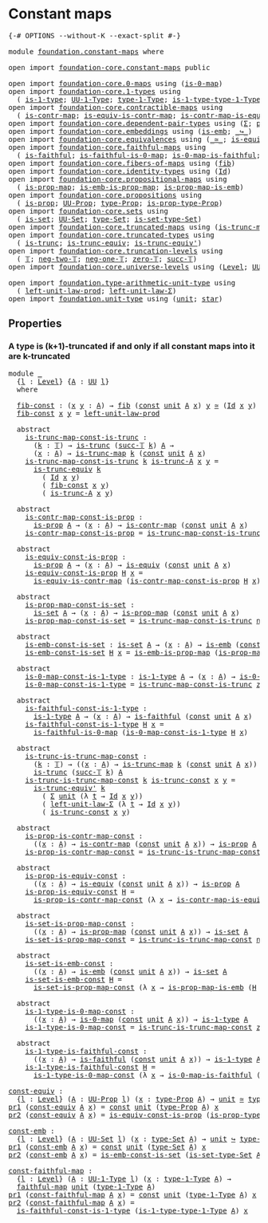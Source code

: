 # Constant maps

<pre class="Agda"><a id="26" class="Symbol">{-#</a> <a id="30" class="Keyword">OPTIONS</a> <a id="38" class="Pragma">--without-K</a> <a id="50" class="Pragma">--exact-split</a> <a id="64" class="Symbol">#-}</a>

<a id="69" class="Keyword">module</a> <a id="76" href="foundation.constant-maps.html" class="Module">foundation.constant-maps</a> <a id="101" class="Keyword">where</a>

<a id="108" class="Keyword">open</a> <a id="113" class="Keyword">import</a> <a id="120" href="foundation-core.constant-maps.html" class="Module">foundation-core.constant-maps</a> <a id="150" class="Keyword">public</a>

<a id="158" class="Keyword">open</a> <a id="163" class="Keyword">import</a> <a id="170" href="foundation-core.0-maps.html" class="Module">foundation-core.0-maps</a> <a id="193" class="Keyword">using</a> <a id="199" class="Symbol">(</a><a id="200" href="foundation-core.0-maps.html#1168" class="Function">is-0-map</a><a id="208" class="Symbol">)</a>
<a id="210" class="Keyword">open</a> <a id="215" class="Keyword">import</a> <a id="222" href="foundation-core.1-types.html" class="Module">foundation-core.1-types</a> <a id="246" class="Keyword">using</a>
  <a id="254" class="Symbol">(</a> <a id="256" href="foundation-core.1-types.html#654" class="Function">is-1-type</a><a id="265" class="Symbol">;</a> <a id="267" href="foundation-core.1-types.html#720" class="Function">UU-1-Type</a><a id="276" class="Symbol">;</a> <a id="278" href="foundation-core.1-types.html#792" class="Function">type-1-Type</a><a id="289" class="Symbol">;</a> <a id="291" href="foundation-core.1-types.html#869" class="Function">is-1-type-type-1-Type</a><a id="312" class="Symbol">)</a>
<a id="314" class="Keyword">open</a> <a id="319" class="Keyword">import</a> <a id="326" href="foundation-core.contractible-maps.html" class="Module">foundation-core.contractible-maps</a> <a id="360" class="Keyword">using</a>
  <a id="368" class="Symbol">(</a> <a id="370" href="foundation-core.contractible-maps.html#1464" class="Function">is-contr-map</a><a id="382" class="Symbol">;</a> <a id="384" href="foundation-core.contractible-maps.html#2368" class="Function">is-equiv-is-contr-map</a><a id="405" class="Symbol">;</a> <a id="407" href="foundation-core.contractible-maps.html#3850" class="Function">is-contr-map-is-equiv</a><a id="428" class="Symbol">)</a>
<a id="430" class="Keyword">open</a> <a id="435" class="Keyword">import</a> <a id="442" href="foundation-core.dependent-pair-types.html" class="Module">foundation-core.dependent-pair-types</a> <a id="479" class="Keyword">using</a> <a id="485" class="Symbol">(</a><a id="486" href="foundation-core.dependent-pair-types.html#502" class="Record">Σ</a><a id="487" class="Symbol">;</a> <a id="489" href="foundation-core.dependent-pair-types.html#575" class="InductiveConstructor">pair</a><a id="493" class="Symbol">;</a> <a id="495" href="foundation-core.dependent-pair-types.html#592" class="Field">pr1</a><a id="498" class="Symbol">;</a> <a id="500" href="foundation-core.dependent-pair-types.html#604" class="Field">pr2</a><a id="503" class="Symbol">)</a>
<a id="505" class="Keyword">open</a> <a id="510" class="Keyword">import</a> <a id="517" href="foundation-core.embeddings.html" class="Module">foundation-core.embeddings</a> <a id="544" class="Keyword">using</a> <a id="550" class="Symbol">(</a><a id="551" href="foundation-core.embeddings.html#980" class="Function">is-emb</a><a id="557" class="Symbol">;</a> <a id="559" href="foundation-core.embeddings.html#1062" class="Function Operator">_↪_</a><a id="562" class="Symbol">)</a>
<a id="564" class="Keyword">open</a> <a id="569" class="Keyword">import</a> <a id="576" href="foundation-core.equivalences.html" class="Module">foundation-core.equivalences</a> <a id="605" class="Keyword">using</a> <a id="611" class="Symbol">(</a><a id="612" href="foundation-core.equivalences.html#1607" class="Function Operator">_≃_</a><a id="615" class="Symbol">;</a> <a id="617" href="foundation-core.equivalences.html#1542" class="Function">is-equiv</a><a id="625" class="Symbol">)</a>
<a id="627" class="Keyword">open</a> <a id="632" class="Keyword">import</a> <a id="639" href="foundation-core.faithful-maps.html" class="Module">foundation-core.faithful-maps</a> <a id="669" class="Keyword">using</a>
  <a id="677" class="Symbol">(</a> <a id="679" href="foundation-core.faithful-maps.html#1676" class="Function">is-faithful</a><a id="690" class="Symbol">;</a> <a id="692" href="foundation-core.faithful-maps.html#3767" class="Function">is-faithful-is-0-map</a><a id="712" class="Symbol">;</a> <a id="714" href="foundation-core.faithful-maps.html#3598" class="Function">is-0-map-is-faithful</a><a id="734" class="Symbol">;</a> <a id="736" href="foundation-core.faithful-maps.html#1766" class="Function">faithful-map</a><a id="748" class="Symbol">)</a>
<a id="750" class="Keyword">open</a> <a id="755" class="Keyword">import</a> <a id="762" href="foundation-core.fibers-of-maps.html" class="Module">foundation-core.fibers-of-maps</a> <a id="793" class="Keyword">using</a> <a id="799" class="Symbol">(</a><a id="800" href="foundation-core.fibers-of-maps.html#928" class="Function">fib</a><a id="803" class="Symbol">)</a>
<a id="805" class="Keyword">open</a> <a id="810" class="Keyword">import</a> <a id="817" href="foundation-core.identity-types.html" class="Module">foundation-core.identity-types</a> <a id="848" class="Keyword">using</a> <a id="854" class="Symbol">(</a><a id="855" href="foundation-core.identity-types.html#641" class="Datatype">Id</a><a id="857" class="Symbol">)</a>
<a id="859" class="Keyword">open</a> <a id="864" class="Keyword">import</a> <a id="871" href="foundation-core.propositional-maps.html" class="Module">foundation-core.propositional-maps</a> <a id="906" class="Keyword">using</a>
  <a id="914" class="Symbol">(</a> <a id="916" href="foundation-core.propositional-maps.html#1250" class="Function">is-prop-map</a><a id="927" class="Symbol">;</a> <a id="929" href="foundation-core.propositional-maps.html#1524" class="Function">is-emb-is-prop-map</a><a id="947" class="Symbol">;</a> <a id="949" href="foundation-core.propositional-maps.html#1866" class="Function">is-prop-map-is-emb</a><a id="967" class="Symbol">)</a>
<a id="969" class="Keyword">open</a> <a id="974" class="Keyword">import</a> <a id="981" href="foundation-core.propositions.html" class="Module">foundation-core.propositions</a> <a id="1010" class="Keyword">using</a>
  <a id="1018" class="Symbol">(</a> <a id="1020" href="foundation-core.propositions.html#1246" class="Function">is-prop</a><a id="1027" class="Symbol">;</a> <a id="1029" href="foundation-core.propositions.html#1322" class="Function">UU-Prop</a><a id="1036" class="Symbol">;</a> <a id="1038" href="foundation-core.propositions.html#1424" class="Function">type-Prop</a><a id="1047" class="Symbol">;</a> <a id="1049" href="foundation-core.propositions.html#1491" class="Function">is-prop-type-Prop</a><a id="1066" class="Symbol">)</a>
<a id="1068" class="Keyword">open</a> <a id="1073" class="Keyword">import</a> <a id="1080" href="foundation-core.sets.html" class="Module">foundation-core.sets</a> <a id="1101" class="Keyword">using</a>
  <a id="1109" class="Symbol">(</a> <a id="1111" href="foundation-core.sets.html#1099" class="Function">is-set</a><a id="1117" class="Symbol">;</a> <a id="1119" href="foundation-core.sets.html#1177" class="Function">UU-Set</a><a id="1125" class="Symbol">;</a> <a id="1127" href="foundation-core.sets.html#1291" class="Function">type-Set</a><a id="1135" class="Symbol">;</a> <a id="1137" href="foundation-core.sets.html#1342" class="Function">is-set-type-Set</a><a id="1152" class="Symbol">)</a>
<a id="1154" class="Keyword">open</a> <a id="1159" class="Keyword">import</a> <a id="1166" href="foundation-core.truncated-maps.html" class="Module">foundation-core.truncated-maps</a> <a id="1197" class="Keyword">using</a> <a id="1203" class="Symbol">(</a><a id="1204" href="foundation-core.truncated-maps.html#1873" class="Function">is-trunc-map</a><a id="1216" class="Symbol">)</a>
<a id="1218" class="Keyword">open</a> <a id="1223" class="Keyword">import</a> <a id="1230" href="foundation-core.truncated-types.html" class="Module">foundation-core.truncated-types</a> <a id="1262" class="Keyword">using</a>
  <a id="1270" class="Symbol">(</a> <a id="1272" href="foundation-core.truncated-types.html#1466" class="Function">is-trunc</a><a id="1280" class="Symbol">;</a> <a id="1282" href="foundation-core.truncated-types.html#4116" class="Function">is-trunc-equiv</a><a id="1296" class="Symbol">;</a> <a id="1298" href="foundation-core.truncated-types.html#4643" class="Function">is-trunc-equiv&#39;</a><a id="1313" class="Symbol">)</a>
<a id="1315" class="Keyword">open</a> <a id="1320" class="Keyword">import</a> <a id="1327" href="foundation-core.truncation-levels.html" class="Module">foundation-core.truncation-levels</a> <a id="1361" class="Keyword">using</a>
  <a id="1369" class="Symbol">(</a> <a id="1371" href="foundation-core.truncation-levels.html#382" class="Datatype">𝕋</a><a id="1372" class="Symbol">;</a> <a id="1374" href="foundation-core.truncation-levels.html#403" class="InductiveConstructor">neg-two-𝕋</a><a id="1383" class="Symbol">;</a> <a id="1385" href="foundation-core.truncation-levels.html#435" class="Function">neg-one-𝕋</a><a id="1394" class="Symbol">;</a> <a id="1396" href="foundation-core.truncation-levels.html#479" class="Function">zero-𝕋</a><a id="1402" class="Symbol">;</a> <a id="1404" href="foundation-core.truncation-levels.html#419" class="InductiveConstructor">succ-𝕋</a><a id="1410" class="Symbol">)</a>
<a id="1412" class="Keyword">open</a> <a id="1417" class="Keyword">import</a> <a id="1424" href="foundation-core.universe-levels.html" class="Module">foundation-core.universe-levels</a> <a id="1456" class="Keyword">using</a> <a id="1462" class="Symbol">(</a><a id="1463" href="Agda.Primitive.html#597" class="Postulate">Level</a><a id="1468" class="Symbol">;</a> <a id="1470" href="foundation-core.universe-levels.html#222" class="Primitive">UU</a><a id="1472" class="Symbol">)</a>

<a id="1475" class="Keyword">open</a> <a id="1480" class="Keyword">import</a> <a id="1487" href="foundation.type-arithmetic-unit-type.html" class="Module">foundation.type-arithmetic-unit-type</a> <a id="1524" class="Keyword">using</a>
  <a id="1532" class="Symbol">(</a> <a id="1534" href="foundation.type-arithmetic-unit-type.html#2932" class="Function">left-unit-law-prod</a><a id="1552" class="Symbol">;</a> <a id="1554" href="foundation.type-arithmetic-unit-type.html#1542" class="Function">left-unit-law-Σ</a><a id="1569" class="Symbol">)</a>
<a id="1571" class="Keyword">open</a> <a id="1576" class="Keyword">import</a> <a id="1583" href="foundation.unit-type.html" class="Module">foundation.unit-type</a> <a id="1604" class="Keyword">using</a> <a id="1610" class="Symbol">(</a><a id="1611" href="foundation.unit-type.html#975" class="Datatype">unit</a><a id="1615" class="Symbol">;</a> <a id="1617" href="foundation.unit-type.html#999" class="InductiveConstructor">star</a><a id="1621" class="Symbol">)</a>
</pre>
## Properties

### A type is (k+1)-truncated if and only if all constant maps into it are k-truncated

<pre class="Agda"><a id="1739" class="Keyword">module</a> <a id="1746" href="foundation.constant-maps.html#1746" class="Module">_</a>
  <a id="1750" class="Symbol">{</a><a id="1751" href="foundation.constant-maps.html#1751" class="Bound">l</a> <a id="1753" class="Symbol">:</a> <a id="1755" href="Agda.Primitive.html#597" class="Postulate">Level</a><a id="1760" class="Symbol">}</a> <a id="1762" class="Symbol">{</a><a id="1763" href="foundation.constant-maps.html#1763" class="Bound">A</a> <a id="1765" class="Symbol">:</a> <a id="1767" href="foundation-core.universe-levels.html#222" class="Primitive">UU</a> <a id="1770" href="foundation.constant-maps.html#1751" class="Bound">l</a><a id="1771" class="Symbol">}</a>
  <a id="1775" class="Keyword">where</a>

  <a id="1784" href="foundation.constant-maps.html#1784" class="Function">fib-const</a> <a id="1794" class="Symbol">:</a> <a id="1796" class="Symbol">(</a><a id="1797" href="foundation.constant-maps.html#1797" class="Bound">x</a> <a id="1799" href="foundation.constant-maps.html#1799" class="Bound">y</a> <a id="1801" class="Symbol">:</a> <a id="1803" href="foundation.constant-maps.html#1763" class="Bound">A</a><a id="1804" class="Symbol">)</a> <a id="1806" class="Symbol">→</a> <a id="1808" href="foundation-core.fibers-of-maps.html#928" class="Function">fib</a> <a id="1812" class="Symbol">(</a><a id="1813" href="foundation-core.constant-maps.html#203" class="Function">const</a> <a id="1819" href="foundation.unit-type.html#975" class="Datatype">unit</a> <a id="1824" href="foundation.constant-maps.html#1763" class="Bound">A</a> <a id="1826" href="foundation.constant-maps.html#1797" class="Bound">x</a><a id="1827" class="Symbol">)</a> <a id="1829" href="foundation.constant-maps.html#1799" class="Bound">y</a> <a id="1831" href="foundation-core.equivalences.html#1607" class="Function Operator">≃</a> <a id="1833" class="Symbol">(</a><a id="1834" href="foundation-core.identity-types.html#641" class="Datatype">Id</a> <a id="1837" href="foundation.constant-maps.html#1797" class="Bound">x</a> <a id="1839" href="foundation.constant-maps.html#1799" class="Bound">y</a><a id="1840" class="Symbol">)</a>
  <a id="1844" href="foundation.constant-maps.html#1784" class="Function">fib-const</a> <a id="1854" href="foundation.constant-maps.html#1854" class="Bound">x</a> <a id="1856" href="foundation.constant-maps.html#1856" class="Bound">y</a> <a id="1858" class="Symbol">=</a> <a id="1860" href="foundation.type-arithmetic-unit-type.html#2932" class="Function">left-unit-law-prod</a>

  <a id="1882" class="Keyword">abstract</a>
    <a id="1895" href="foundation.constant-maps.html#1895" class="Function">is-trunc-map-const-is-trunc</a> <a id="1923" class="Symbol">:</a>
      <a id="1931" class="Symbol">(</a><a id="1932" href="foundation.constant-maps.html#1932" class="Bound">k</a> <a id="1934" class="Symbol">:</a> <a id="1936" href="foundation-core.truncation-levels.html#382" class="Datatype">𝕋</a><a id="1937" class="Symbol">)</a> <a id="1939" class="Symbol">→</a> <a id="1941" href="foundation-core.truncated-types.html#1466" class="Function">is-trunc</a> <a id="1950" class="Symbol">(</a><a id="1951" href="foundation-core.truncation-levels.html#419" class="InductiveConstructor">succ-𝕋</a> <a id="1958" href="foundation.constant-maps.html#1932" class="Bound">k</a><a id="1959" class="Symbol">)</a> <a id="1961" href="foundation.constant-maps.html#1763" class="Bound">A</a> <a id="1963" class="Symbol">→</a>
      <a id="1971" class="Symbol">(</a><a id="1972" href="foundation.constant-maps.html#1972" class="Bound">x</a> <a id="1974" class="Symbol">:</a> <a id="1976" href="foundation.constant-maps.html#1763" class="Bound">A</a><a id="1977" class="Symbol">)</a> <a id="1979" class="Symbol">→</a> <a id="1981" href="foundation-core.truncated-maps.html#1873" class="Function">is-trunc-map</a> <a id="1994" href="foundation.constant-maps.html#1932" class="Bound">k</a> <a id="1996" class="Symbol">(</a><a id="1997" href="foundation-core.constant-maps.html#203" class="Function">const</a> <a id="2003" href="foundation.unit-type.html#975" class="Datatype">unit</a> <a id="2008" href="foundation.constant-maps.html#1763" class="Bound">A</a> <a id="2010" href="foundation.constant-maps.html#1972" class="Bound">x</a><a id="2011" class="Symbol">)</a>
    <a id="2017" href="foundation.constant-maps.html#1895" class="Function">is-trunc-map-const-is-trunc</a> <a id="2045" href="foundation.constant-maps.html#2045" class="Bound">k</a> <a id="2047" href="foundation.constant-maps.html#2047" class="Bound">is-trunc-A</a> <a id="2058" href="foundation.constant-maps.html#2058" class="Bound">x</a> <a id="2060" href="foundation.constant-maps.html#2060" class="Bound">y</a> <a id="2062" class="Symbol">=</a>
      <a id="2070" href="foundation-core.truncated-types.html#4116" class="Function">is-trunc-equiv</a> <a id="2085" href="foundation.constant-maps.html#2045" class="Bound">k</a>
        <a id="2095" class="Symbol">(</a> <a id="2097" href="foundation-core.identity-types.html#641" class="Datatype">Id</a> <a id="2100" href="foundation.constant-maps.html#2058" class="Bound">x</a> <a id="2102" href="foundation.constant-maps.html#2060" class="Bound">y</a><a id="2103" class="Symbol">)</a>
        <a id="2113" class="Symbol">(</a> <a id="2115" href="foundation.constant-maps.html#1784" class="Function">fib-const</a> <a id="2125" href="foundation.constant-maps.html#2058" class="Bound">x</a> <a id="2127" href="foundation.constant-maps.html#2060" class="Bound">y</a><a id="2128" class="Symbol">)</a>
        <a id="2138" class="Symbol">(</a> <a id="2140" href="foundation.constant-maps.html#2047" class="Bound">is-trunc-A</a> <a id="2151" href="foundation.constant-maps.html#2058" class="Bound">x</a> <a id="2153" href="foundation.constant-maps.html#2060" class="Bound">y</a><a id="2154" class="Symbol">)</a>

  <a id="2159" class="Keyword">abstract</a>
    <a id="2172" href="foundation.constant-maps.html#2172" class="Function">is-contr-map-const-is-prop</a> <a id="2199" class="Symbol">:</a>
      <a id="2207" href="foundation-core.propositions.html#1246" class="Function">is-prop</a> <a id="2215" href="foundation.constant-maps.html#1763" class="Bound">A</a> <a id="2217" class="Symbol">→</a> <a id="2219" class="Symbol">(</a><a id="2220" href="foundation.constant-maps.html#2220" class="Bound">x</a> <a id="2222" class="Symbol">:</a> <a id="2224" href="foundation.constant-maps.html#1763" class="Bound">A</a><a id="2225" class="Symbol">)</a> <a id="2227" class="Symbol">→</a> <a id="2229" href="foundation-core.contractible-maps.html#1464" class="Function">is-contr-map</a> <a id="2242" class="Symbol">(</a><a id="2243" href="foundation-core.constant-maps.html#203" class="Function">const</a> <a id="2249" href="foundation.unit-type.html#975" class="Datatype">unit</a> <a id="2254" href="foundation.constant-maps.html#1763" class="Bound">A</a> <a id="2256" href="foundation.constant-maps.html#2220" class="Bound">x</a><a id="2257" class="Symbol">)</a>
    <a id="2263" href="foundation.constant-maps.html#2172" class="Function">is-contr-map-const-is-prop</a> <a id="2290" class="Symbol">=</a> <a id="2292" href="foundation.constant-maps.html#1895" class="Function">is-trunc-map-const-is-trunc</a> <a id="2320" href="foundation-core.truncation-levels.html#403" class="InductiveConstructor">neg-two-𝕋</a>

  <a id="2333" class="Keyword">abstract</a>
    <a id="2346" href="foundation.constant-maps.html#2346" class="Function">is-equiv-const-is-prop</a> <a id="2369" class="Symbol">:</a>
      <a id="2377" href="foundation-core.propositions.html#1246" class="Function">is-prop</a> <a id="2385" href="foundation.constant-maps.html#1763" class="Bound">A</a> <a id="2387" class="Symbol">→</a> <a id="2389" class="Symbol">(</a><a id="2390" href="foundation.constant-maps.html#2390" class="Bound">x</a> <a id="2392" class="Symbol">:</a> <a id="2394" href="foundation.constant-maps.html#1763" class="Bound">A</a><a id="2395" class="Symbol">)</a> <a id="2397" class="Symbol">→</a> <a id="2399" href="foundation-core.equivalences.html#1542" class="Function">is-equiv</a> <a id="2408" class="Symbol">(</a><a id="2409" href="foundation-core.constant-maps.html#203" class="Function">const</a> <a id="2415" href="foundation.unit-type.html#975" class="Datatype">unit</a> <a id="2420" href="foundation.constant-maps.html#1763" class="Bound">A</a> <a id="2422" href="foundation.constant-maps.html#2390" class="Bound">x</a><a id="2423" class="Symbol">)</a>
    <a id="2429" href="foundation.constant-maps.html#2346" class="Function">is-equiv-const-is-prop</a> <a id="2452" href="foundation.constant-maps.html#2452" class="Bound">H</a> <a id="2454" href="foundation.constant-maps.html#2454" class="Bound">x</a> <a id="2456" class="Symbol">=</a>
      <a id="2464" href="foundation-core.contractible-maps.html#2368" class="Function">is-equiv-is-contr-map</a> <a id="2486" class="Symbol">(</a><a id="2487" href="foundation.constant-maps.html#2172" class="Function">is-contr-map-const-is-prop</a> <a id="2514" href="foundation.constant-maps.html#2452" class="Bound">H</a> <a id="2516" href="foundation.constant-maps.html#2454" class="Bound">x</a><a id="2517" class="Symbol">)</a>

  <a id="2522" class="Keyword">abstract</a>
    <a id="2535" href="foundation.constant-maps.html#2535" class="Function">is-prop-map-const-is-set</a> <a id="2560" class="Symbol">:</a>
      <a id="2568" href="foundation-core.sets.html#1099" class="Function">is-set</a> <a id="2575" href="foundation.constant-maps.html#1763" class="Bound">A</a> <a id="2577" class="Symbol">→</a> <a id="2579" class="Symbol">(</a><a id="2580" href="foundation.constant-maps.html#2580" class="Bound">x</a> <a id="2582" class="Symbol">:</a> <a id="2584" href="foundation.constant-maps.html#1763" class="Bound">A</a><a id="2585" class="Symbol">)</a> <a id="2587" class="Symbol">→</a> <a id="2589" href="foundation-core.propositional-maps.html#1250" class="Function">is-prop-map</a> <a id="2601" class="Symbol">(</a><a id="2602" href="foundation-core.constant-maps.html#203" class="Function">const</a> <a id="2608" href="foundation.unit-type.html#975" class="Datatype">unit</a> <a id="2613" href="foundation.constant-maps.html#1763" class="Bound">A</a> <a id="2615" href="foundation.constant-maps.html#2580" class="Bound">x</a><a id="2616" class="Symbol">)</a>
    <a id="2622" href="foundation.constant-maps.html#2535" class="Function">is-prop-map-const-is-set</a> <a id="2647" class="Symbol">=</a> <a id="2649" href="foundation.constant-maps.html#1895" class="Function">is-trunc-map-const-is-trunc</a> <a id="2677" href="foundation-core.truncation-levels.html#435" class="Function">neg-one-𝕋</a>

  <a id="2690" class="Keyword">abstract</a>
    <a id="2703" href="foundation.constant-maps.html#2703" class="Function">is-emb-const-is-set</a> <a id="2723" class="Symbol">:</a> <a id="2725" href="foundation-core.sets.html#1099" class="Function">is-set</a> <a id="2732" href="foundation.constant-maps.html#1763" class="Bound">A</a> <a id="2734" class="Symbol">→</a> <a id="2736" class="Symbol">(</a><a id="2737" href="foundation.constant-maps.html#2737" class="Bound">x</a> <a id="2739" class="Symbol">:</a> <a id="2741" href="foundation.constant-maps.html#1763" class="Bound">A</a><a id="2742" class="Symbol">)</a> <a id="2744" class="Symbol">→</a> <a id="2746" href="foundation-core.embeddings.html#980" class="Function">is-emb</a> <a id="2753" class="Symbol">(</a><a id="2754" href="foundation-core.constant-maps.html#203" class="Function">const</a> <a id="2760" href="foundation.unit-type.html#975" class="Datatype">unit</a> <a id="2765" href="foundation.constant-maps.html#1763" class="Bound">A</a> <a id="2767" href="foundation.constant-maps.html#2737" class="Bound">x</a><a id="2768" class="Symbol">)</a>
    <a id="2774" href="foundation.constant-maps.html#2703" class="Function">is-emb-const-is-set</a> <a id="2794" href="foundation.constant-maps.html#2794" class="Bound">H</a> <a id="2796" href="foundation.constant-maps.html#2796" class="Bound">x</a> <a id="2798" class="Symbol">=</a> <a id="2800" href="foundation-core.propositional-maps.html#1524" class="Function">is-emb-is-prop-map</a> <a id="2819" class="Symbol">(</a><a id="2820" href="foundation.constant-maps.html#2535" class="Function">is-prop-map-const-is-set</a> <a id="2845" href="foundation.constant-maps.html#2794" class="Bound">H</a> <a id="2847" href="foundation.constant-maps.html#2796" class="Bound">x</a><a id="2848" class="Symbol">)</a>

  <a id="2853" class="Keyword">abstract</a>
    <a id="2866" href="foundation.constant-maps.html#2866" class="Function">is-0-map-const-is-1-type</a> <a id="2891" class="Symbol">:</a> <a id="2893" href="foundation-core.1-types.html#654" class="Function">is-1-type</a> <a id="2903" href="foundation.constant-maps.html#1763" class="Bound">A</a> <a id="2905" class="Symbol">→</a> <a id="2907" class="Symbol">(</a><a id="2908" href="foundation.constant-maps.html#2908" class="Bound">x</a> <a id="2910" class="Symbol">:</a> <a id="2912" href="foundation.constant-maps.html#1763" class="Bound">A</a><a id="2913" class="Symbol">)</a> <a id="2915" class="Symbol">→</a> <a id="2917" href="foundation-core.0-maps.html#1168" class="Function">is-0-map</a> <a id="2926" class="Symbol">(</a><a id="2927" href="foundation-core.constant-maps.html#203" class="Function">const</a> <a id="2933" href="foundation.unit-type.html#975" class="Datatype">unit</a> <a id="2938" href="foundation.constant-maps.html#1763" class="Bound">A</a> <a id="2940" href="foundation.constant-maps.html#2908" class="Bound">x</a><a id="2941" class="Symbol">)</a>
    <a id="2947" href="foundation.constant-maps.html#2866" class="Function">is-0-map-const-is-1-type</a> <a id="2972" class="Symbol">=</a> <a id="2974" href="foundation.constant-maps.html#1895" class="Function">is-trunc-map-const-is-trunc</a> <a id="3002" href="foundation-core.truncation-levels.html#479" class="Function">zero-𝕋</a>

  <a id="3012" class="Keyword">abstract</a>
    <a id="3025" href="foundation.constant-maps.html#3025" class="Function">is-faithful-const-is-1-type</a> <a id="3053" class="Symbol">:</a>
      <a id="3061" href="foundation-core.1-types.html#654" class="Function">is-1-type</a> <a id="3071" href="foundation.constant-maps.html#1763" class="Bound">A</a> <a id="3073" class="Symbol">→</a> <a id="3075" class="Symbol">(</a><a id="3076" href="foundation.constant-maps.html#3076" class="Bound">x</a> <a id="3078" class="Symbol">:</a> <a id="3080" href="foundation.constant-maps.html#1763" class="Bound">A</a><a id="3081" class="Symbol">)</a> <a id="3083" class="Symbol">→</a> <a id="3085" href="foundation-core.faithful-maps.html#1676" class="Function">is-faithful</a> <a id="3097" class="Symbol">(</a><a id="3098" href="foundation-core.constant-maps.html#203" class="Function">const</a> <a id="3104" href="foundation.unit-type.html#975" class="Datatype">unit</a> <a id="3109" href="foundation.constant-maps.html#1763" class="Bound">A</a> <a id="3111" href="foundation.constant-maps.html#3076" class="Bound">x</a><a id="3112" class="Symbol">)</a>
    <a id="3118" href="foundation.constant-maps.html#3025" class="Function">is-faithful-const-is-1-type</a> <a id="3146" href="foundation.constant-maps.html#3146" class="Bound">H</a> <a id="3148" href="foundation.constant-maps.html#3148" class="Bound">x</a> <a id="3150" class="Symbol">=</a>
      <a id="3158" href="foundation-core.faithful-maps.html#3767" class="Function">is-faithful-is-0-map</a> <a id="3179" class="Symbol">(</a><a id="3180" href="foundation.constant-maps.html#2866" class="Function">is-0-map-const-is-1-type</a> <a id="3205" href="foundation.constant-maps.html#3146" class="Bound">H</a> <a id="3207" href="foundation.constant-maps.html#3148" class="Bound">x</a><a id="3208" class="Symbol">)</a>

  <a id="3213" class="Keyword">abstract</a>
    <a id="3226" href="foundation.constant-maps.html#3226" class="Function">is-trunc-is-trunc-map-const</a> <a id="3254" class="Symbol">:</a>
      <a id="3262" class="Symbol">(</a><a id="3263" href="foundation.constant-maps.html#3263" class="Bound">k</a> <a id="3265" class="Symbol">:</a> <a id="3267" href="foundation-core.truncation-levels.html#382" class="Datatype">𝕋</a><a id="3268" class="Symbol">)</a> <a id="3270" class="Symbol">→</a> <a id="3272" class="Symbol">((</a><a id="3274" href="foundation.constant-maps.html#3274" class="Bound">x</a> <a id="3276" class="Symbol">:</a> <a id="3278" href="foundation.constant-maps.html#1763" class="Bound">A</a><a id="3279" class="Symbol">)</a> <a id="3281" class="Symbol">→</a> <a id="3283" href="foundation-core.truncated-maps.html#1873" class="Function">is-trunc-map</a> <a id="3296" href="foundation.constant-maps.html#3263" class="Bound">k</a> <a id="3298" class="Symbol">(</a><a id="3299" href="foundation-core.constant-maps.html#203" class="Function">const</a> <a id="3305" href="foundation.unit-type.html#975" class="Datatype">unit</a> <a id="3310" href="foundation.constant-maps.html#1763" class="Bound">A</a> <a id="3312" href="foundation.constant-maps.html#3274" class="Bound">x</a><a id="3313" class="Symbol">))</a> <a id="3316" class="Symbol">→</a>
      <a id="3324" href="foundation-core.truncated-types.html#1466" class="Function">is-trunc</a> <a id="3333" class="Symbol">(</a><a id="3334" href="foundation-core.truncation-levels.html#419" class="InductiveConstructor">succ-𝕋</a> <a id="3341" href="foundation.constant-maps.html#3263" class="Bound">k</a><a id="3342" class="Symbol">)</a> <a id="3344" href="foundation.constant-maps.html#1763" class="Bound">A</a>
    <a id="3350" href="foundation.constant-maps.html#3226" class="Function">is-trunc-is-trunc-map-const</a> <a id="3378" href="foundation.constant-maps.html#3378" class="Bound">k</a> <a id="3380" href="foundation.constant-maps.html#3380" class="Bound">is-trunc-const</a> <a id="3395" href="foundation.constant-maps.html#3395" class="Bound">x</a> <a id="3397" href="foundation.constant-maps.html#3397" class="Bound">y</a> <a id="3399" class="Symbol">=</a>
      <a id="3407" href="foundation-core.truncated-types.html#4643" class="Function">is-trunc-equiv&#39;</a> <a id="3423" href="foundation.constant-maps.html#3378" class="Bound">k</a>
        <a id="3433" class="Symbol">(</a> <a id="3435" href="foundation-core.dependent-pair-types.html#502" class="Record">Σ</a> <a id="3437" href="foundation.unit-type.html#975" class="Datatype">unit</a> <a id="3442" class="Symbol">(λ</a> <a id="3445" href="foundation.constant-maps.html#3445" class="Bound">t</a> <a id="3447" class="Symbol">→</a> <a id="3449" href="foundation-core.identity-types.html#641" class="Datatype">Id</a> <a id="3452" href="foundation.constant-maps.html#3395" class="Bound">x</a> <a id="3454" href="foundation.constant-maps.html#3397" class="Bound">y</a><a id="3455" class="Symbol">))</a>
        <a id="3466" class="Symbol">(</a> <a id="3468" href="foundation.type-arithmetic-unit-type.html#1542" class="Function">left-unit-law-Σ</a> <a id="3484" class="Symbol">(λ</a> <a id="3487" href="foundation.constant-maps.html#3487" class="Bound">t</a> <a id="3489" class="Symbol">→</a> <a id="3491" href="foundation-core.identity-types.html#641" class="Datatype">Id</a> <a id="3494" href="foundation.constant-maps.html#3395" class="Bound">x</a> <a id="3496" href="foundation.constant-maps.html#3397" class="Bound">y</a><a id="3497" class="Symbol">))</a>
        <a id="3508" class="Symbol">(</a> <a id="3510" href="foundation.constant-maps.html#3380" class="Bound">is-trunc-const</a> <a id="3525" href="foundation.constant-maps.html#3395" class="Bound">x</a> <a id="3527" href="foundation.constant-maps.html#3397" class="Bound">y</a><a id="3528" class="Symbol">)</a>

  <a id="3533" class="Keyword">abstract</a>
    <a id="3546" href="foundation.constant-maps.html#3546" class="Function">is-prop-is-contr-map-const</a> <a id="3573" class="Symbol">:</a>
      <a id="3581" class="Symbol">((</a><a id="3583" href="foundation.constant-maps.html#3583" class="Bound">x</a> <a id="3585" class="Symbol">:</a> <a id="3587" href="foundation.constant-maps.html#1763" class="Bound">A</a><a id="3588" class="Symbol">)</a> <a id="3590" class="Symbol">→</a> <a id="3592" href="foundation-core.contractible-maps.html#1464" class="Function">is-contr-map</a> <a id="3605" class="Symbol">(</a><a id="3606" href="foundation-core.constant-maps.html#203" class="Function">const</a> <a id="3612" href="foundation.unit-type.html#975" class="Datatype">unit</a> <a id="3617" href="foundation.constant-maps.html#1763" class="Bound">A</a> <a id="3619" href="foundation.constant-maps.html#3583" class="Bound">x</a><a id="3620" class="Symbol">))</a> <a id="3623" class="Symbol">→</a> <a id="3625" href="foundation-core.propositions.html#1246" class="Function">is-prop</a> <a id="3633" href="foundation.constant-maps.html#1763" class="Bound">A</a>
    <a id="3639" href="foundation.constant-maps.html#3546" class="Function">is-prop-is-contr-map-const</a> <a id="3666" class="Symbol">=</a> <a id="3668" href="foundation.constant-maps.html#3226" class="Function">is-trunc-is-trunc-map-const</a> <a id="3696" href="foundation-core.truncation-levels.html#403" class="InductiveConstructor">neg-two-𝕋</a>

  <a id="3709" class="Keyword">abstract</a>
    <a id="3722" href="foundation.constant-maps.html#3722" class="Function">is-prop-is-equiv-const</a> <a id="3745" class="Symbol">:</a>
      <a id="3753" class="Symbol">((</a><a id="3755" href="foundation.constant-maps.html#3755" class="Bound">x</a> <a id="3757" class="Symbol">:</a> <a id="3759" href="foundation.constant-maps.html#1763" class="Bound">A</a><a id="3760" class="Symbol">)</a> <a id="3762" class="Symbol">→</a> <a id="3764" href="foundation-core.equivalences.html#1542" class="Function">is-equiv</a> <a id="3773" class="Symbol">(</a><a id="3774" href="foundation-core.constant-maps.html#203" class="Function">const</a> <a id="3780" href="foundation.unit-type.html#975" class="Datatype">unit</a> <a id="3785" href="foundation.constant-maps.html#1763" class="Bound">A</a> <a id="3787" href="foundation.constant-maps.html#3755" class="Bound">x</a><a id="3788" class="Symbol">))</a> <a id="3791" class="Symbol">→</a> <a id="3793" href="foundation-core.propositions.html#1246" class="Function">is-prop</a> <a id="3801" href="foundation.constant-maps.html#1763" class="Bound">A</a>
    <a id="3807" href="foundation.constant-maps.html#3722" class="Function">is-prop-is-equiv-const</a> <a id="3830" href="foundation.constant-maps.html#3830" class="Bound">H</a> <a id="3832" class="Symbol">=</a>
      <a id="3840" href="foundation.constant-maps.html#3546" class="Function">is-prop-is-contr-map-const</a> <a id="3867" class="Symbol">(λ</a> <a id="3870" href="foundation.constant-maps.html#3870" class="Bound">x</a> <a id="3872" class="Symbol">→</a> <a id="3874" href="foundation-core.contractible-maps.html#3850" class="Function">is-contr-map-is-equiv</a> <a id="3896" class="Symbol">(</a><a id="3897" href="foundation.constant-maps.html#3830" class="Bound">H</a> <a id="3899" href="foundation.constant-maps.html#3870" class="Bound">x</a><a id="3900" class="Symbol">))</a>

  <a id="3906" class="Keyword">abstract</a>
    <a id="3919" href="foundation.constant-maps.html#3919" class="Function">is-set-is-prop-map-const</a> <a id="3944" class="Symbol">:</a>
      <a id="3952" class="Symbol">((</a><a id="3954" href="foundation.constant-maps.html#3954" class="Bound">x</a> <a id="3956" class="Symbol">:</a> <a id="3958" href="foundation.constant-maps.html#1763" class="Bound">A</a><a id="3959" class="Symbol">)</a> <a id="3961" class="Symbol">→</a> <a id="3963" href="foundation-core.propositional-maps.html#1250" class="Function">is-prop-map</a> <a id="3975" class="Symbol">(</a><a id="3976" href="foundation-core.constant-maps.html#203" class="Function">const</a> <a id="3982" href="foundation.unit-type.html#975" class="Datatype">unit</a> <a id="3987" href="foundation.constant-maps.html#1763" class="Bound">A</a> <a id="3989" href="foundation.constant-maps.html#3954" class="Bound">x</a><a id="3990" class="Symbol">))</a> <a id="3993" class="Symbol">→</a> <a id="3995" href="foundation-core.sets.html#1099" class="Function">is-set</a> <a id="4002" href="foundation.constant-maps.html#1763" class="Bound">A</a>
    <a id="4008" href="foundation.constant-maps.html#3919" class="Function">is-set-is-prop-map-const</a> <a id="4033" class="Symbol">=</a> <a id="4035" href="foundation.constant-maps.html#3226" class="Function">is-trunc-is-trunc-map-const</a> <a id="4063" href="foundation-core.truncation-levels.html#435" class="Function">neg-one-𝕋</a>

  <a id="4076" class="Keyword">abstract</a>
    <a id="4089" href="foundation.constant-maps.html#4089" class="Function">is-set-is-emb-const</a> <a id="4109" class="Symbol">:</a>
      <a id="4117" class="Symbol">((</a><a id="4119" href="foundation.constant-maps.html#4119" class="Bound">x</a> <a id="4121" class="Symbol">:</a> <a id="4123" href="foundation.constant-maps.html#1763" class="Bound">A</a><a id="4124" class="Symbol">)</a> <a id="4126" class="Symbol">→</a> <a id="4128" href="foundation-core.embeddings.html#980" class="Function">is-emb</a> <a id="4135" class="Symbol">(</a><a id="4136" href="foundation-core.constant-maps.html#203" class="Function">const</a> <a id="4142" href="foundation.unit-type.html#975" class="Datatype">unit</a> <a id="4147" href="foundation.constant-maps.html#1763" class="Bound">A</a> <a id="4149" href="foundation.constant-maps.html#4119" class="Bound">x</a><a id="4150" class="Symbol">))</a> <a id="4153" class="Symbol">→</a> <a id="4155" href="foundation-core.sets.html#1099" class="Function">is-set</a> <a id="4162" href="foundation.constant-maps.html#1763" class="Bound">A</a>
    <a id="4168" href="foundation.constant-maps.html#4089" class="Function">is-set-is-emb-const</a> <a id="4188" href="foundation.constant-maps.html#4188" class="Bound">H</a> <a id="4190" class="Symbol">=</a>
      <a id="4198" href="foundation.constant-maps.html#3919" class="Function">is-set-is-prop-map-const</a> <a id="4223" class="Symbol">(λ</a> <a id="4226" href="foundation.constant-maps.html#4226" class="Bound">x</a> <a id="4228" class="Symbol">→</a> <a id="4230" href="foundation-core.propositional-maps.html#1866" class="Function">is-prop-map-is-emb</a> <a id="4249" class="Symbol">(</a><a id="4250" href="foundation.constant-maps.html#4188" class="Bound">H</a> <a id="4252" href="foundation.constant-maps.html#4226" class="Bound">x</a><a id="4253" class="Symbol">))</a>

  <a id="4259" class="Keyword">abstract</a>
    <a id="4272" href="foundation.constant-maps.html#4272" class="Function">is-1-type-is-0-map-const</a> <a id="4297" class="Symbol">:</a>
      <a id="4305" class="Symbol">((</a><a id="4307" href="foundation.constant-maps.html#4307" class="Bound">x</a> <a id="4309" class="Symbol">:</a> <a id="4311" href="foundation.constant-maps.html#1763" class="Bound">A</a><a id="4312" class="Symbol">)</a> <a id="4314" class="Symbol">→</a> <a id="4316" href="foundation-core.0-maps.html#1168" class="Function">is-0-map</a> <a id="4325" class="Symbol">(</a><a id="4326" href="foundation-core.constant-maps.html#203" class="Function">const</a> <a id="4332" href="foundation.unit-type.html#975" class="Datatype">unit</a> <a id="4337" href="foundation.constant-maps.html#1763" class="Bound">A</a> <a id="4339" href="foundation.constant-maps.html#4307" class="Bound">x</a><a id="4340" class="Symbol">))</a> <a id="4343" class="Symbol">→</a> <a id="4345" href="foundation-core.1-types.html#654" class="Function">is-1-type</a> <a id="4355" href="foundation.constant-maps.html#1763" class="Bound">A</a>
    <a id="4361" href="foundation.constant-maps.html#4272" class="Function">is-1-type-is-0-map-const</a> <a id="4386" class="Symbol">=</a> <a id="4388" href="foundation.constant-maps.html#3226" class="Function">is-trunc-is-trunc-map-const</a> <a id="4416" href="foundation-core.truncation-levels.html#479" class="Function">zero-𝕋</a>

  <a id="4426" class="Keyword">abstract</a>
    <a id="4439" href="foundation.constant-maps.html#4439" class="Function">is-1-type-is-faithful-const</a> <a id="4467" class="Symbol">:</a>
      <a id="4475" class="Symbol">((</a><a id="4477" href="foundation.constant-maps.html#4477" class="Bound">x</a> <a id="4479" class="Symbol">:</a> <a id="4481" href="foundation.constant-maps.html#1763" class="Bound">A</a><a id="4482" class="Symbol">)</a> <a id="4484" class="Symbol">→</a> <a id="4486" href="foundation-core.faithful-maps.html#1676" class="Function">is-faithful</a> <a id="4498" class="Symbol">(</a><a id="4499" href="foundation-core.constant-maps.html#203" class="Function">const</a> <a id="4505" href="foundation.unit-type.html#975" class="Datatype">unit</a> <a id="4510" href="foundation.constant-maps.html#1763" class="Bound">A</a> <a id="4512" href="foundation.constant-maps.html#4477" class="Bound">x</a><a id="4513" class="Symbol">))</a> <a id="4516" class="Symbol">→</a> <a id="4518" href="foundation-core.1-types.html#654" class="Function">is-1-type</a> <a id="4528" href="foundation.constant-maps.html#1763" class="Bound">A</a>
    <a id="4534" href="foundation.constant-maps.html#4439" class="Function">is-1-type-is-faithful-const</a> <a id="4562" href="foundation.constant-maps.html#4562" class="Bound">H</a> <a id="4564" class="Symbol">=</a>
      <a id="4572" href="foundation.constant-maps.html#4272" class="Function">is-1-type-is-0-map-const</a> <a id="4597" class="Symbol">(λ</a> <a id="4600" href="foundation.constant-maps.html#4600" class="Bound">x</a> <a id="4602" class="Symbol">→</a> <a id="4604" href="foundation-core.faithful-maps.html#3598" class="Function">is-0-map-is-faithful</a> <a id="4625" class="Symbol">(</a><a id="4626" href="foundation.constant-maps.html#4562" class="Bound">H</a> <a id="4628" href="foundation.constant-maps.html#4600" class="Bound">x</a><a id="4629" class="Symbol">))</a>

<a id="const-equiv"></a><a id="4633" href="foundation.constant-maps.html#4633" class="Function">const-equiv</a> <a id="4645" class="Symbol">:</a>
  <a id="4649" class="Symbol">{</a><a id="4650" href="foundation.constant-maps.html#4650" class="Bound">l</a> <a id="4652" class="Symbol">:</a> <a id="4654" href="Agda.Primitive.html#597" class="Postulate">Level</a><a id="4659" class="Symbol">}</a> <a id="4661" class="Symbol">(</a><a id="4662" href="foundation.constant-maps.html#4662" class="Bound">A</a> <a id="4664" class="Symbol">:</a> <a id="4666" href="foundation-core.propositions.html#1322" class="Function">UU-Prop</a> <a id="4674" href="foundation.constant-maps.html#4650" class="Bound">l</a><a id="4675" class="Symbol">)</a> <a id="4677" class="Symbol">(</a><a id="4678" href="foundation.constant-maps.html#4678" class="Bound">x</a> <a id="4680" class="Symbol">:</a> <a id="4682" href="foundation-core.propositions.html#1424" class="Function">type-Prop</a> <a id="4692" href="foundation.constant-maps.html#4662" class="Bound">A</a><a id="4693" class="Symbol">)</a> <a id="4695" class="Symbol">→</a> <a id="4697" href="foundation.unit-type.html#975" class="Datatype">unit</a> <a id="4702" href="foundation-core.equivalences.html#1607" class="Function Operator">≃</a> <a id="4704" href="foundation-core.propositions.html#1424" class="Function">type-Prop</a> <a id="4714" href="foundation.constant-maps.html#4662" class="Bound">A</a>
<a id="4716" href="foundation-core.dependent-pair-types.html#592" class="Field">pr1</a> <a id="4720" class="Symbol">(</a><a id="4721" href="foundation.constant-maps.html#4633" class="Function">const-equiv</a> <a id="4733" href="foundation.constant-maps.html#4733" class="Bound">A</a> <a id="4735" href="foundation.constant-maps.html#4735" class="Bound">x</a><a id="4736" class="Symbol">)</a> <a id="4738" class="Symbol">=</a> <a id="4740" href="foundation-core.constant-maps.html#203" class="Function">const</a> <a id="4746" href="foundation.unit-type.html#975" class="Datatype">unit</a> <a id="4751" class="Symbol">(</a><a id="4752" href="foundation-core.propositions.html#1424" class="Function">type-Prop</a> <a id="4762" href="foundation.constant-maps.html#4733" class="Bound">A</a><a id="4763" class="Symbol">)</a> <a id="4765" href="foundation.constant-maps.html#4735" class="Bound">x</a>
<a id="4767" href="foundation-core.dependent-pair-types.html#604" class="Field">pr2</a> <a id="4771" class="Symbol">(</a><a id="4772" href="foundation.constant-maps.html#4633" class="Function">const-equiv</a> <a id="4784" href="foundation.constant-maps.html#4784" class="Bound">A</a> <a id="4786" href="foundation.constant-maps.html#4786" class="Bound">x</a><a id="4787" class="Symbol">)</a> <a id="4789" class="Symbol">=</a> <a id="4791" href="foundation.constant-maps.html#2346" class="Function">is-equiv-const-is-prop</a> <a id="4814" class="Symbol">(</a><a id="4815" href="foundation-core.propositions.html#1491" class="Function">is-prop-type-Prop</a> <a id="4833" href="foundation.constant-maps.html#4784" class="Bound">A</a><a id="4834" class="Symbol">)</a> <a id="4836" href="foundation.constant-maps.html#4786" class="Bound">x</a>

<a id="const-emb"></a><a id="4839" href="foundation.constant-maps.html#4839" class="Function">const-emb</a> <a id="4849" class="Symbol">:</a>
  <a id="4853" class="Symbol">{</a><a id="4854" href="foundation.constant-maps.html#4854" class="Bound">l</a> <a id="4856" class="Symbol">:</a> <a id="4858" href="Agda.Primitive.html#597" class="Postulate">Level</a><a id="4863" class="Symbol">}</a> <a id="4865" class="Symbol">(</a><a id="4866" href="foundation.constant-maps.html#4866" class="Bound">A</a> <a id="4868" class="Symbol">:</a> <a id="4870" href="foundation-core.sets.html#1177" class="Function">UU-Set</a> <a id="4877" href="foundation.constant-maps.html#4854" class="Bound">l</a><a id="4878" class="Symbol">)</a> <a id="4880" class="Symbol">(</a><a id="4881" href="foundation.constant-maps.html#4881" class="Bound">x</a> <a id="4883" class="Symbol">:</a> <a id="4885" href="foundation-core.sets.html#1291" class="Function">type-Set</a> <a id="4894" href="foundation.constant-maps.html#4866" class="Bound">A</a><a id="4895" class="Symbol">)</a> <a id="4897" class="Symbol">→</a> <a id="4899" href="foundation.unit-type.html#975" class="Datatype">unit</a> <a id="4904" href="foundation-core.embeddings.html#1062" class="Function Operator">↪</a> <a id="4906" href="foundation-core.sets.html#1291" class="Function">type-Set</a> <a id="4915" href="foundation.constant-maps.html#4866" class="Bound">A</a>
<a id="4917" href="foundation-core.dependent-pair-types.html#592" class="Field">pr1</a> <a id="4921" class="Symbol">(</a><a id="4922" href="foundation.constant-maps.html#4839" class="Function">const-emb</a> <a id="4932" href="foundation.constant-maps.html#4932" class="Bound">A</a> <a id="4934" href="foundation.constant-maps.html#4934" class="Bound">x</a><a id="4935" class="Symbol">)</a> <a id="4937" class="Symbol">=</a> <a id="4939" href="foundation-core.constant-maps.html#203" class="Function">const</a> <a id="4945" href="foundation.unit-type.html#975" class="Datatype">unit</a> <a id="4950" class="Symbol">(</a><a id="4951" href="foundation-core.sets.html#1291" class="Function">type-Set</a> <a id="4960" href="foundation.constant-maps.html#4932" class="Bound">A</a><a id="4961" class="Symbol">)</a> <a id="4963" href="foundation.constant-maps.html#4934" class="Bound">x</a>
<a id="4965" href="foundation-core.dependent-pair-types.html#604" class="Field">pr2</a> <a id="4969" class="Symbol">(</a><a id="4970" href="foundation.constant-maps.html#4839" class="Function">const-emb</a> <a id="4980" href="foundation.constant-maps.html#4980" class="Bound">A</a> <a id="4982" href="foundation.constant-maps.html#4982" class="Bound">x</a><a id="4983" class="Symbol">)</a> <a id="4985" class="Symbol">=</a> <a id="4987" href="foundation.constant-maps.html#2703" class="Function">is-emb-const-is-set</a> <a id="5007" class="Symbol">(</a><a id="5008" href="foundation-core.sets.html#1342" class="Function">is-set-type-Set</a> <a id="5024" href="foundation.constant-maps.html#4980" class="Bound">A</a><a id="5025" class="Symbol">)</a> <a id="5027" href="foundation.constant-maps.html#4982" class="Bound">x</a>

<a id="const-faithful-map"></a><a id="5030" href="foundation.constant-maps.html#5030" class="Function">const-faithful-map</a> <a id="5049" class="Symbol">:</a>
  <a id="5053" class="Symbol">{</a><a id="5054" href="foundation.constant-maps.html#5054" class="Bound">l</a> <a id="5056" class="Symbol">:</a> <a id="5058" href="Agda.Primitive.html#597" class="Postulate">Level</a><a id="5063" class="Symbol">}</a> <a id="5065" class="Symbol">(</a><a id="5066" href="foundation.constant-maps.html#5066" class="Bound">A</a> <a id="5068" class="Symbol">:</a> <a id="5070" href="foundation-core.1-types.html#720" class="Function">UU-1-Type</a> <a id="5080" href="foundation.constant-maps.html#5054" class="Bound">l</a><a id="5081" class="Symbol">)</a> <a id="5083" class="Symbol">(</a><a id="5084" href="foundation.constant-maps.html#5084" class="Bound">x</a> <a id="5086" class="Symbol">:</a> <a id="5088" href="foundation-core.1-types.html#792" class="Function">type-1-Type</a> <a id="5100" href="foundation.constant-maps.html#5066" class="Bound">A</a><a id="5101" class="Symbol">)</a> <a id="5103" class="Symbol">→</a>
  <a id="5107" href="foundation-core.faithful-maps.html#1766" class="Function">faithful-map</a> <a id="5120" href="foundation.unit-type.html#975" class="Datatype">unit</a> <a id="5125" class="Symbol">(</a><a id="5126" href="foundation-core.1-types.html#792" class="Function">type-1-Type</a> <a id="5138" href="foundation.constant-maps.html#5066" class="Bound">A</a><a id="5139" class="Symbol">)</a>
<a id="5141" href="foundation-core.dependent-pair-types.html#592" class="Field">pr1</a> <a id="5145" class="Symbol">(</a><a id="5146" href="foundation.constant-maps.html#5030" class="Function">const-faithful-map</a> <a id="5165" href="foundation.constant-maps.html#5165" class="Bound">A</a> <a id="5167" href="foundation.constant-maps.html#5167" class="Bound">x</a><a id="5168" class="Symbol">)</a> <a id="5170" class="Symbol">=</a> <a id="5172" href="foundation-core.constant-maps.html#203" class="Function">const</a> <a id="5178" href="foundation.unit-type.html#975" class="Datatype">unit</a> <a id="5183" class="Symbol">(</a><a id="5184" href="foundation-core.1-types.html#792" class="Function">type-1-Type</a> <a id="5196" href="foundation.constant-maps.html#5165" class="Bound">A</a><a id="5197" class="Symbol">)</a> <a id="5199" href="foundation.constant-maps.html#5167" class="Bound">x</a>
<a id="5201" href="foundation-core.dependent-pair-types.html#604" class="Field">pr2</a> <a id="5205" class="Symbol">(</a><a id="5206" href="foundation.constant-maps.html#5030" class="Function">const-faithful-map</a> <a id="5225" href="foundation.constant-maps.html#5225" class="Bound">A</a> <a id="5227" href="foundation.constant-maps.html#5227" class="Bound">x</a><a id="5228" class="Symbol">)</a> <a id="5230" class="Symbol">=</a>
  <a id="5234" href="foundation.constant-maps.html#3025" class="Function">is-faithful-const-is-1-type</a> <a id="5262" class="Symbol">(</a><a id="5263" href="foundation-core.1-types.html#869" class="Function">is-1-type-type-1-Type</a> <a id="5285" href="foundation.constant-maps.html#5225" class="Bound">A</a><a id="5286" class="Symbol">)</a> <a id="5288" href="foundation.constant-maps.html#5227" class="Bound">x</a>
</pre>